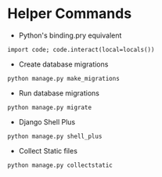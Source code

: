 # Helper Commands

- Python's binding.pry equivalent
```
import code; code.interact(local=locals())
```
- Create database migrations
```
python manage.py make_migrations
```
- Run database migrations
```
python manage.py migrate
```
- Django Shell Plus
```
python manage.py shell_plus
```
- Collect Static files
```
python manage.py collectstatic
```
